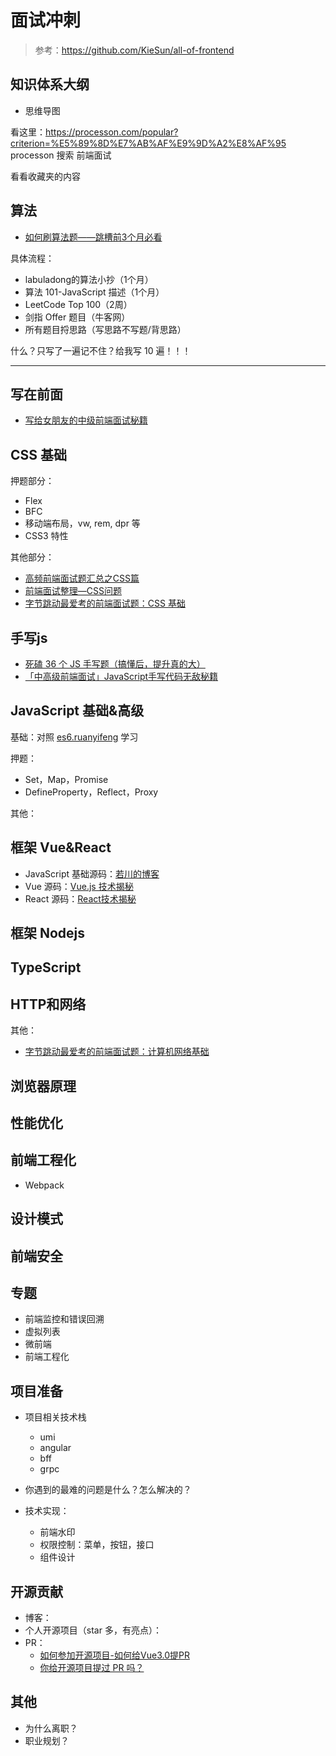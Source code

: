 # 面试冲刺

> 参考：https://github.com/KieSun/all-of-frontend
## 知识体系大纲

- 思维导图

看这里：https://processon.com/popular?criterion=%E5%89%8D%E7%AB%AF%E9%9D%A2%E8%AF%95 processon 搜索 前端面试

看看收藏夹的内容

## 算法

- [如何刷算法题——跳槽前3个月必看](https://zhuanlan.zhihu.com/p/393018866)

具体流程：

- labuladong的算法小抄（1个月）
- 算法 101-JavaScript 描述（1个月）
- LeetCode Top 100（2周）
- 剑指 Offer 题目（牛客网）
- 所有题目捋思路（写思路不写题/背思路）

什么？只写了一遍记不住？给我写 10 遍！！！

-----

## 写在前面

- [写给女朋友的中级前端面试秘籍](https://juejin.cn/post/6844904115428917255)

## CSS 基础

押题部分：

- Flex
- BFC
- 移动端布局，vw, rem, dpr 等
- CSS3 特性

其他部分：

- [高频前端面试题汇总之CSS篇](https://juejin.cn/post/6905539198107942919)
- [前端面试整理—CSS问题](https://zhuanlan.zhihu.com/p/75937487)
- [字节跳动最爱考的前端面试题：CSS 基础](https://juejin.cn/post/6936913689115099143)

## 手写js

- [死磕 36 个 JS 手写题（搞懂后，提升真的大）](https://juejin.cn/post/6946022649768181774)
- [「中高级前端面试」JavaScript手写代码无敌秘籍](https://juejin.cn/post/6844903809206976520#heading-16)

## JavaScript 基础&高级

基础：对照 [es6.ruanyifeng](https://es6.ruanyifeng.com/) 学习

押题：

- Set，Map，Promise
- DefineProperty，Reflect，Proxy

其他：



## 框架 Vue&React

- JavaScript 基础源码：[若川的博客](https://lxchuan12.gitee.io/)
- Vue 源码：[Vue.js 技术揭秘](https://ustbhuangyi.github.io/vue-analysis/)
- React 源码：[React技术揭秘](https://react.iamkasong.com)

## 框架 Nodejs

## TypeScript
## HTTP和网络


其他：

- [字节跳动最爱考的前端面试题：计算机网络基础](https://juejin.cn/post/6939691851746279437)

## 浏览器原理
## 性能优化
## 前端工程化

- Webpack


## 设计模式
## 前端安全


## 专题

- 前端监控和错误回溯
- 虚拟列表
- 微前端
- 前端工程化
## 项目准备

- 项目相关技术栈
  - umi
  - angular
  - bff
  - grpc

- 你遇到的最难的问题是什么？怎么解决的？
- 技术实现：
  - 前端水印
  - 权限控制：菜单，按钮，接口
  - 组件设计



## 开源贡献

- 博客：
- 个人开源项目（star 多，有亮点）：
- PR：
  - [如何参加开源项目-如何给Vue3.0提PR](https://juejin.cn/post/6844904191744278542#heading-2)
  - [你给开源项目提过 PR 吗？](https://juejin.cn/post/6992740541939056677)

## 其他

- 为什么离职？
- 职业规划？


